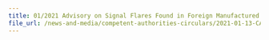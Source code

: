 ```yaml
---
title: 01/2021 Advisory on Signal Flares Found in Foreign Manufactured Vehicles Imported to Singapore
file_url: /news-and-media/competent-authorities-circulars/2021-01-13-CA.pdf
---
```

